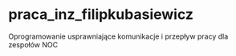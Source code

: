 # praca_inz_filipkubasiewicz
Oprogramowanie usprawniające komunikacje i przepływ pracy dla zespołów NOC
